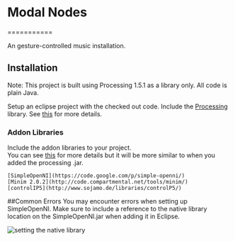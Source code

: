 # Modal Nodes
===========

An gesture-controlled music installation.

## Installation
Note: This project is built using Processing 1.5.1 as a library only.  All code is plain Java.

Setup an eclipse project with the checked out code.
Include the [Processing](http://processing.org) library.  See [this](http://processing.org/learning/eclipse/) for more details.


### Addon Libraries
Include the addon libraries to your project.  
You can see [this](http://wiki.processing.org/w/How_to_Install_a_Contributed_Library) for more details but it will be more similar to when you added the processing .jar.

```
[SimpleOpenNI](https://code.google.com/p/simple-openni/)
[Minim 2.0.2](http://code.compartmental.net/tools/minim/)
[controlIP5](http://www.sojamo.de/libraries/controlP5/)
```

##Common Errors
You may encounter errors when setting up SimpleOpenNI.
Make sure to include a reference to the native library location on the SimpleOpenNI.jar when adding it in Eclipse.

![setting the native library](http://www.github.com/cmuellerrr/modal-nodes/resources/images/openni_native_lib.png)
